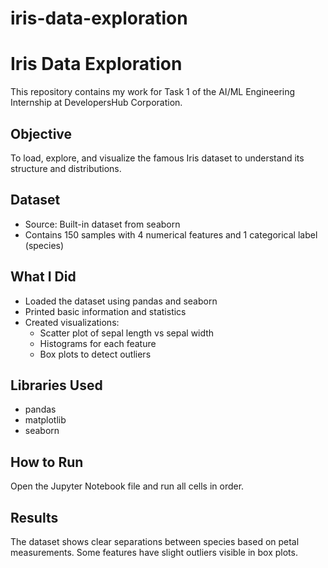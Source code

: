 # iris-data-exploration
# Iris Data Exploration

This repository contains my work for Task 1 of the AI/ML Engineering Internship at DevelopersHub Corporation.

## Objective
To load, explore, and visualize the famous Iris dataset to understand its structure and distributions.

## Dataset
- Source: Built-in dataset from seaborn
- Contains 150 samples with 4 numerical features and 1 categorical label (species)

## What I Did
- Loaded the dataset using pandas and seaborn
- Printed basic information and statistics
- Created visualizations:
  - Scatter plot of sepal length vs sepal width
  - Histograms for each feature
  - Box plots to detect outliers

## Libraries Used
- pandas
- matplotlib
- seaborn

## How to Run
Open the Jupyter Notebook file and run all cells in order.

## Results
The dataset shows clear separations between species based on petal measurements. Some features have slight outliers visible in box plots.

